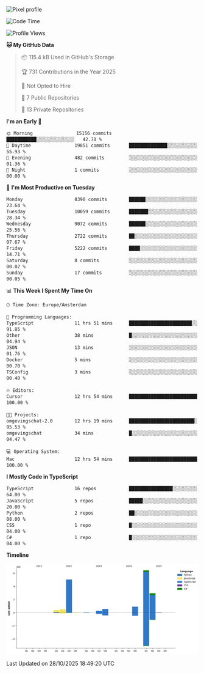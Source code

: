 ![Pixel profile](https://pixel-profile.vercel.app/api/github-stats?username=Atchferox&screen_effect=true&theme=rainbow
)


<!--START_SECTION:waka-->
![Code Time](http://img.shields.io/badge/Code%20Time-866%20hrs%2032%20mins-blue)

![Profile Views](http://img.shields.io/badge/Profile%20Views-0-blue)

**🐱 My GitHub Data** 

> 📦 115.4 kB Used in GitHub's Storage 
 > 
> 🏆 731 Contributions in the Year 2025
 > 
> 🚫 Not Opted to Hire
 > 
> 📜 7 Public Repositories 
 > 
> 🔑 13 Private Repositories 
 > 
**I'm an Early 🐤** 

```text
🌞 Morning                15156 commits       ███████████░░░░░░░░░░░░░░   42.70 % 
🌆 Daytime                19851 commits       ██████████████░░░░░░░░░░░   55.93 % 
🌃 Evening                482 commits         ░░░░░░░░░░░░░░░░░░░░░░░░░   01.36 % 
🌙 Night                  1 commits           ░░░░░░░░░░░░░░░░░░░░░░░░░   00.00 % 
```
📅 **I'm Most Productive on Tuesday** 

```text
Monday                   8390 commits        ██████░░░░░░░░░░░░░░░░░░░   23.64 % 
Tuesday                  10059 commits       ███████░░░░░░░░░░░░░░░░░░   28.34 % 
Wednesday                9072 commits        ██████░░░░░░░░░░░░░░░░░░░   25.56 % 
Thursday                 2722 commits        ██░░░░░░░░░░░░░░░░░░░░░░░   07.67 % 
Friday                   5222 commits        ████░░░░░░░░░░░░░░░░░░░░░   14.71 % 
Saturday                 8 commits           ░░░░░░░░░░░░░░░░░░░░░░░░░   00.02 % 
Sunday                   17 commits          ░░░░░░░░░░░░░░░░░░░░░░░░░   00.05 % 
```


📊 **This Week I Spent My Time On** 

```text
🕑︎ Time Zone: Europe/Amsterdam

💬 Programming Languages: 
TypeScript               11 hrs 51 mins      ███████████████████████░░   91.85 % 
Other                    38 mins             █░░░░░░░░░░░░░░░░░░░░░░░░   04.94 % 
JSON                     13 mins             ░░░░░░░░░░░░░░░░░░░░░░░░░   01.76 % 
Docker                   5 mins              ░░░░░░░░░░░░░░░░░░░░░░░░░   00.70 % 
TSConfig                 3 mins              ░░░░░░░░░░░░░░░░░░░░░░░░░   00.40 % 

🔥 Editors: 
Cursor                   12 hrs 54 mins      █████████████████████████   100.00 % 

🐱‍💻 Projects: 
omgevingschat-2.0        12 hrs 19 mins      ████████████████████████░   95.53 % 
omgevingschat            34 mins             █░░░░░░░░░░░░░░░░░░░░░░░░   04.47 % 

💻 Operating System: 
Mac                      12 hrs 54 mins      █████████████████████████   100.00 % 
```

**I Mostly Code in TypeScript** 

```text
TypeScript               16 repos            ████████████████░░░░░░░░░   64.00 % 
JavaScript               5 repos             █████░░░░░░░░░░░░░░░░░░░░   20.00 % 
Python                   2 repos             ██░░░░░░░░░░░░░░░░░░░░░░░   08.00 % 
CSS                      1 repo              █░░░░░░░░░░░░░░░░░░░░░░░░   04.00 % 
C#                       1 repo              █░░░░░░░░░░░░░░░░░░░░░░░░   04.00 % 
```



**Timeline**

![Lines of Code chart](https://raw.githubusercontent.com/Atchferox/Atchferox/main/assets/bar_graph.png)


 Last Updated on 28/10/2025 18:49:20 UTC
<!--END_SECTION:waka-->

